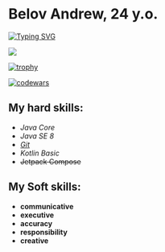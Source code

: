 # Belov Andrew, 24 y.o.
<a href="https://git.io/typing-svg"><img src="https://readme-typing-svg.herokuapp.com?font=Fira+Code&pause=1000&color=008B03&background=06060600&center=true&vCenter=true&multiline=true&width=1000&height=100&lines=Hi+my+name+is+Andrew;I%60m+trainee+in+Android+%26+Java+development" alt="Typing SVG" /></a>








![](https://www.peoples.ru/character/movie/neo/neo_1.jpg)

[![trophy](https://github-profile-trophy.vercel.app/?username=pianoplayer56)](https://github.com/ryo-ma/github-profile-trophy)

[![codewars](https://www.codewars.com/users/pianoplayer56/badges/large)](https://www.codewars.com/users/pianoplayer56)  

## **My hard skills:**
+ _Java Core_  
+ _Java SE 8_
+ [_Git_](https://github.com/pianoplayer56?tab=repositories) 
+ _Kotlin Basic_
+ ~~Jetpack Compose~~
 
## **My Soft skills:**
 - __communicative__
 - __executive__
 - __accuracy__
 - __responsibility__
 - __creative__
